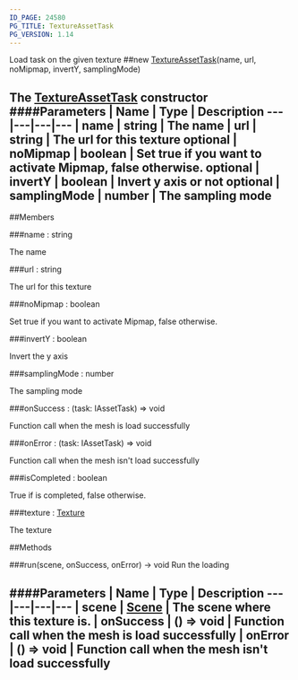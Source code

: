 ```yaml
---
ID_PAGE: 24580
PG_TITLE: TextureAssetTask
PG_VERSION: 1.14
---
```


Load task on the given texture
##new [TextureAssetTask](/classes/TextureAssetTask)(name, url, noMipmap, invertY, samplingMode)

The [TextureAssetTask](/classes/TextureAssetTask) constructor
####Parameters
 | Name | Type | Description
---|---|---|---
 | name | string | The name
 | url | string | The url for this texture
optional | noMipmap | boolean | Set true if you want to activate Mipmap, false otherwise.
optional | invertY | boolean | Invert y axis or not
optional | samplingMode | number | The sampling mode
---

##Members

###name : string


The name

###url : string


The url for this texture

###noMipmap : boolean


Set true if you want to activate Mipmap, false otherwise.

###invertY : boolean


Invert the y axis

###samplingMode : number


The sampling mode

###onSuccess : (task: IAssetTask) =&gt; void


Function call when the mesh is load successfully

###onError : (task: IAssetTask) =&gt; void


Function call when the mesh isn't load successfully

###isCompleted : boolean


True if is completed, false otherwise.

###texture : [Texture](/classes/Texture)


The texture



##Methods

###run(scene, onSuccess, onError) &rarr; void
Run the loading

####Parameters
 | Name | Type | Description
---|---|---|---
 | scene | [Scene](/classes/Scene) | The scene where this texture is.
 | onSuccess | () =&gt; void | Function call when the mesh is load successfully
 | onError | () =&gt; void | Function call when the mesh isn't load successfully
---
